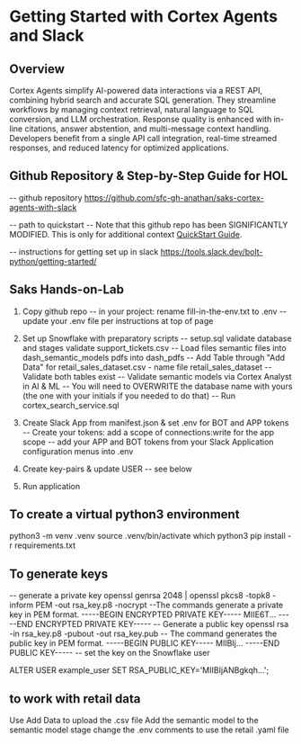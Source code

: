# Getting Started with Cortex Agents and Slack

## Overview

Cortex Agents simplify AI-powered data interactions via a REST API, combining hybrid search and accurate SQL generation. They streamline workflows by managing context retrieval, natural language to SQL conversion, and LLM orchestration. Response quality is enhanced with in-line citations, answer abstention, and multi-message context handling. Developers benefit from a single API call integration, real-time streamed responses, and reduced latency for optimized applications.

## Github Repository & Step-by-Step Guide for HOL
-- github repository
https://github.com/sfc-gh-anathan/saks-cortex-agents-with-slack 

-- path to quickstart
-- Note that this github repo has been SIGNIFICANTLY MODIFIED. This is only for additional context
[QuickStart Guide](https://quickstarts.snowflake.com/guide/integrate_snowflake_cortex_agents_with_slack/index.html).

-- instructions for getting set up in slack
https://tools.slack.dev/bolt-python/getting-started/ 

## Saks Hands-on-Lab

1. Copy github repo
    -- in your project: rename fill-in-the-env.txt to .env
    -- update your .env file per instructions at top of page


2. Set up Snowflake with preparatory scripts
    -- setup.sql
        validate database and stages
        validate support_tickets.csv
    -- Load files
        semantic files into dash_semantic_models
        pdfs into dash_pdfs
    -- Add Table through "Add Data" for retail_sales_dataset.csv - name file retail_sales_dataset
    -- Validate both tables exist
    -- Validate semantic models via Cortex Analyst in AI & ML
    -- You will need to OVERWRITE the database name with yours (the one with your initials if you needed to do that)
    -- Run cortex_search_service.sql

3. Create Slack App from manifest.json & set .env for BOT and APP tokens
    -- Create your tokens: 
        add a scope of connections:write for the app scope
    -- add your APP and BOT tokens from your Slack Application configuration menus into .env

4. Create key-pairs & update USER
    -- see below

5. Run application






## To create a virtual python3 environment
python3 -m venv .venv
source .venv/bin/activate
which python3
pip install -r requirements.txt


## To generate keys
-- generate a private key
openssl genrsa 2048 | openssl pkcs8 -topk8 -inform PEM -out rsa_key.p8 -nocrypt
--The commands generate a private key in PEM format.
-----BEGIN ENCRYPTED PRIVATE KEY-----
MIIE6T...
-----END ENCRYPTED PRIVATE KEY-----
-- Generate a public key
openssl rsa -in rsa_key.p8 -pubout -out rsa_key.pub
-- The command generates the public key in PEM format.
-----BEGIN PUBLIC KEY-----
MIIBIj...
-----END PUBLIC KEY-----
-- set the key on the Snowflake user

ALTER USER example_user SET RSA_PUBLIC_KEY='MIIBIjANBgkqh...';


## to work with retail data
Use Add Data to upload the .csv file
Add the semantic model to the semantic model stage
change the .env comments to use the retail .yaml file
